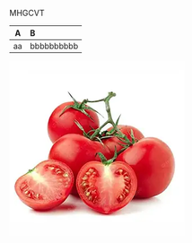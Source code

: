 MHGCVT

|A|B|
|:-:|:-|
|aa|bbbbbbbbbb|
![aqui unos tomates](https://github.com/Yeron172/Yeron172/blob/main/tomate.webp)
